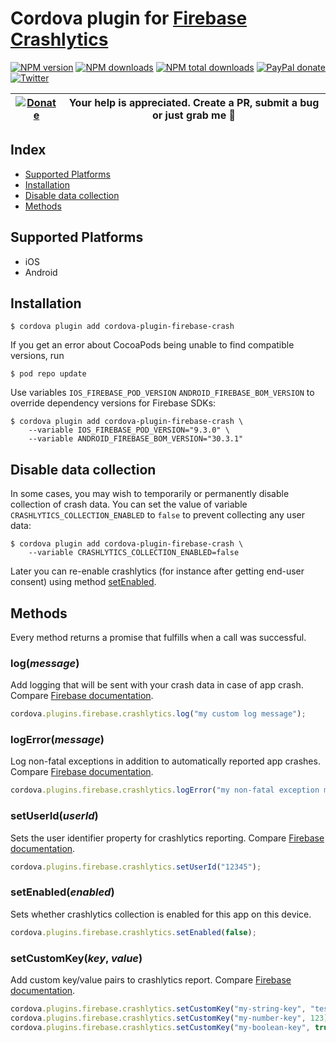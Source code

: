 # Cordova plugin for [Firebase Crashlytics](https://firebase.google.com/docs/crashlytics/)
[![NPM version][npm-version]][npm-url] [![NPM downloads][npm-downloads]][npm-url] [![NPM total downloads][npm-total-downloads]][npm-url] [![PayPal donate](https://img.shields.io/badge/paypal-donate-ff69b4?logo=paypal)][donate-url] [![Twitter][twitter-follow]][twitter-url]

| [![Donate](https://www.paypalobjects.com/en_US/i/btn/btn_donateCC_LG.gif)][donate-url] | Your help is appreciated. Create a PR, submit a bug or just grab me :beer: |
|-|-|

## Index

<!-- MarkdownTOC levels="2" autolink="true" -->

- [Supported Platforms](#supported-platforms)
- [Installation](#installation)
- [Disable data collection](#disable-data-collection)
- [Methods](#methods)

<!-- /MarkdownTOC -->

## Supported Platforms

- iOS
- Android

## Installation

    $ cordova plugin add cordova-plugin-firebase-crash

If you get an error about CocoaPods being unable to find compatible versions, run
    
    $ pod repo update

Use variables `IOS_FIREBASE_POD_VERSION`  `ANDROID_FIREBASE_BOM_VERSION` to override dependency versions for Firebase SDKs:

    $ cordova plugin add cordova-plugin-firebase-crash \
        --variable IOS_FIREBASE_POD_VERSION="9.3.0" \
        --variable ANDROID_FIREBASE_BOM_VERSION="30.3.1"

## Disable data collection
In some cases, you may wish to temporarily or permanently disable collection of crash data. You can set the value of variable `CRASHLYTICS_COLLECTION_ENABLED` to `false` to prevent collecting any user data:

    $ cordova plugin add cordova-plugin-firebase-crash \
        --variable CRASHLYTICS_COLLECTION_ENABLED=false

Later you can re-enable crashlytics (for instance after getting end-user consent) using method [setEnabled](#setenabledenabled).

## Methods
Every method returns a promise that fulfills when a call was successful.

### log(_message_)
Add logging that will be sent with your crash data in case of app crash. Compare [Firebase documentation](https://firebase.google.com/docs/crashlytics/customize-crash-reports?authuser=0#add_custom_log_messages).
```js
cordova.plugins.firebase.crashlytics.log("my custom log message");
```

### logError(_message_)
Log non-fatal exceptions in addition to automatically reported app crashes. Compare [Firebase documentation](https://firebase.google.com/docs/crashlytics/customize-crash-reports?authuser=0#log_non-fatal_exceptions).
```js
cordova.plugins.firebase.crashlytics.logError("my non-fatal exception message");
```

### setUserId(_userId_)
Sets the user identifier property for crashlytics reporting. Compare [Firebase documentation](https://firebase.google.com/docs/crashlytics/customize-crash-reports?authuser=0#set_user_identifiers).
```js
cordova.plugins.firebase.crashlytics.setUserId("12345");
```

### setEnabled(_enabled_)
Sets whether crashlytics collection is enabled for this app on this device.
```js
cordova.plugins.firebase.crashlytics.setEnabled(false);
```

### setCustomKey(_key_, _value_)
Add custom key/value pairs to crashlytics report. Compare [Firebase documentation](https://firebase.google.com/docs/crashlytics/customize-crash-reports?platform=android).
```js
cordova.plugins.firebase.crashlytics.setCustomKey("my-string-key", "test value");
cordova.plugins.firebase.crashlytics.setCustomKey("my-number-key", 123);
cordova.plugins.firebase.crashlytics.setCustomKey("my-boolean-key", true);
```

[npm-url]: https://www.npmjs.com/package/cordova-plugin-firebase-crash
[npm-version]: https://img.shields.io/npm/v/cordova-plugin-firebase-crash.svg
[npm-downloads]: https://img.shields.io/npm/dm/cordova-plugin-firebase-crash.svg
[npm-total-downloads]: https://img.shields.io/npm/dt/cordova-plugin-firebase-crash.svg?label=total+downloads
[twitter-url]: https://twitter.com/chemerisuk
[twitter-follow]: https://img.shields.io/twitter/follow/chemerisuk.svg?style=social&label=Follow%20me
[donate-url]: https://www.paypal.com/cgi-bin/webscr?cmd=_s-xclick&hosted_button_id=JSR75ZMVB5NRU&source=url